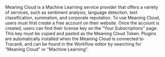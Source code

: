 Meaning Cloud is a Machine Learning service provider that offers a variety of services, such as sentiment analysis, language detection, text classification, summation, and corporate reputation. To use Meaning Cloud, users must first create a free account on their website. Once the account is created, users can find their license key on the "Your Subscriptions" page. This key must be copied and pasted as the Meaning Cloud Token. Plugins are automatically installed when the Meaning Cloud is connected to Tracardi, and can be found in the Workflow editor by searching for "Meaning Cloud" or "Machine Learning".